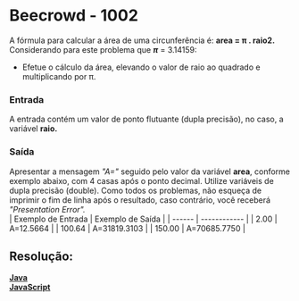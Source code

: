 <h1>Beecrowd - 1002</h1>

A fórmula para calcular a área de uma circunferência é: **area = π . raio2.** Considerando para este problema que ***π*** = 3.14159:

- Efetue o cálculo da área, elevando o valor de raio ao quadrado e multiplicando por π.

<h3>Entrada</h3>

A entrada contém um valor de ponto flutuante (dupla precisão), no caso, a variável **raio.**

<h3>Saída</h3>

Apresentar a mensagem *"A="* seguido pelo valor da variável **area**, conforme exemplo abaixo, com 4 casas após o ponto decimal. Utilize variáveis de dupla precisão (double). Como todos os problemas, não esqueça de imprimir o fim de linha após o resultado, caso contrário, você receberá *"Presentation Error".*
<br>
| Exemplo de Entrada | Exemplo de Saída |
| ------ | ------------ |
| 2.00   |   A=12.5664  |
| 100.64 | A=31819.3103 |
| 150.00 | A=70685.7750 |


<h2>Resolução:</h2>

[**Java**](https://github.com/Dendzy/beecrowd-resolution/blob/main/Iniciante/Java/beecrowd_1002.java)
<br>
[**JavaScript**](https://github.com/Dendzy/beecrowd-resolution/blob/main/Iniciante/JavaScript/beecrowd_1002.js)
